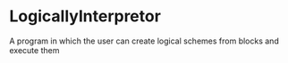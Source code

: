# LogicallyInterpretor
A program in which the user can create logical schemes from blocks and execute them
